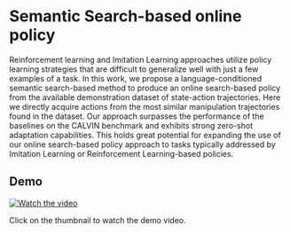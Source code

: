 # Semantic Search-based online policy

Reinforcement learning and Imitation Learning approaches utilize policy learning strategies that are difficult to generalize well with just a few examples of a task. In this work, we propose a language-conditioned semantic search-based method to produce an online search-based policy from the available demonstration dataset of state-action trajectories. Here we directly acquire actions from the most similar manipulation trajectories found in the dataset. Our approach surpasses the performance of the baselines on the CALVIN benchmark and exhibits strong zero-shot adaptation capabilities. This holds great potential for expanding the use of our online search-based policy approach to tasks typically addressed by Imitation Learning or Reinforcement Learning-based policies.

## Demo

[![Watch the video](https://img.youtube.com/vi/IEEhlYKjs-E/0.jpg)](https://www.youtube.com/watch?v=IEEhlYKjs-E)

Click on the thumbnail to watch the demo video.

